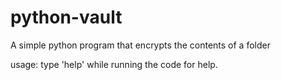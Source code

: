 # python-vault
A simple python program that encrypts the contents of a folder


usage: 
type 'help' while running the code for help.
